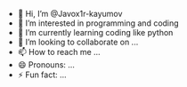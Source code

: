 - 👋 Hi, I’m @Javox1r-kayumov
- 👀 I’m interested in programming and coding
- 🌱 I’m currently learning coding like python
- 💞️ I’m looking to collaborate on ...
- 📫 How to reach me ...
- 😄 Pronouns: ...
- ⚡ Fun fact: ...

<!---
Javox1r-kayumov/Javox1r-kayumov is a ✨ special ✨ repository because its `README.md` (this file) appears on your GitHub profile.
You can click the Preview link to take a look at your changes.
--->
